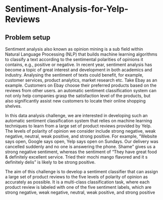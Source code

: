 # Sentiment-Analysis-for-Yelp-Reviews

## Problem setup
Sentiment analysis also known as opinion mining is a sub field within Natural Language Processing (NLP) that builds machine learning algorithms to classify a text according to the sentimental polarities of opinions it contains, e.g., positive or negative. In recent year, sentiment analysis has become a topic of great interest and development in both academics and industry. Analysing the sentiment of texts could benefit, for example, customer services, product analytics, market research etc. Take Ebay as an example. Customers on Ebay choose their preferred products based on the reviews from other users. an automatic sentiment classification system can not only help companies grasp the satisfaction level of the products, but also significantly assist new customers to locate their online shopping shelves.

In this data analysis challenge, we are interested in developing such an automatic sentiment classification system that relies on machine learning techniques to learn from a large set of product reviews provided by Yelp. The levels of polarity of opinion we consider include strong negative, weak negative, neutral, weak positive, and strong positive. For example, “Website says open, Google says open, Yelp says open on Sundays. Our delivery was cancelled suddenly and no one is answering the phone. Shame” gives us a strong negative sentiment, whereas the sentiment of “They have great food & definitely excellent service. Tried their mochi mango flavored and it s definitely delis” is likely to be strong positive.

The aim of this challenge is to develop a sentiment classifier that can assign a large set of product reviews to the five levels of polarity of opinion as accurately as possible. It is a multi-class classification task, where each product review is labeled with one of the five sentiment labels, which are strong negative, weak negative, neutral, weak positive, and strong positive
